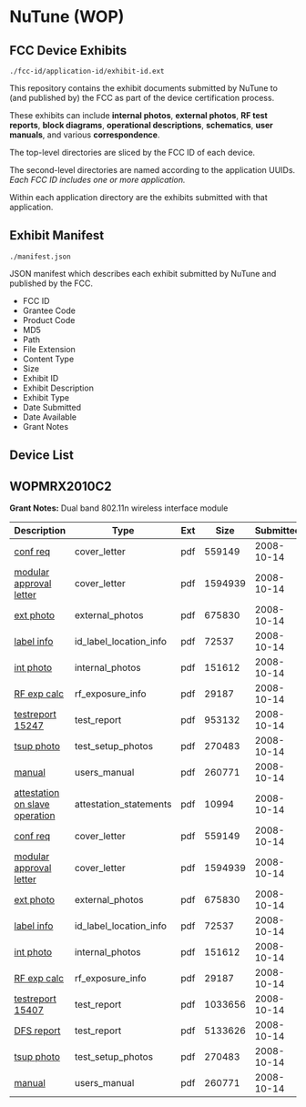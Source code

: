# NuTune (WOP)
## FCC Device Exhibits

```
./fcc-id/application-id/exhibit-id.ext
```

This repository contains the exhibit documents submitted by NuTune to (and published by) the FCC as part of the device certification process.

These exhibits can include **internal photos**, **external photos**, **RF test reports**, **block diagrams**, **operational descriptions**, **schematics**, **user manuals**, and various **correspondence**.

The top-level directories are sliced by the FCC ID of each device.

The second-level directories are named according to the application UUIDs. *Each FCC ID includes one or more application.*

Within each application directory are the exhibits submitted with that application. 

## Exhibit Manifest

```
./manifest.json
```

JSON manifest which describes each exhibit submitted by NuTune and published by the FCC.

- FCC ID
- Grantee Code
- Product Code
- MD5
- Path
- File Extension
- Content Type
- Size
- Exhibit ID
- Exhibit Description
- Exhibit Type
- Date Submitted
- Date Available
- Grant Notes

## Device List
## WOPMRX2010C2
**Grant Notes:** Dual band 802.11n wireless interface module

| Description | Type | Ext | Size | Submitted | Available |
| ----------- | ---- | --- | ---- | --------- | --------- |
| [conf req](WOPMRX2010C2/418a2e12c78f5524632d7431ef45cbb2/1014442.pdf) | cover_letter | pdf | 559149 | 2008-10-14 | 2008-10-14 |
| [modular approval letter](WOPMRX2010C2/418a2e12c78f5524632d7431ef45cbb2/1014443.pdf) | cover_letter | pdf | 1594939 | 2008-10-14 | 2008-10-14 |
| [ext photo](WOPMRX2010C2/418a2e12c78f5524632d7431ef45cbb2/1014444.pdf) | external_photos | pdf | 675830 | 2008-10-14 | 2008-10-14 |
| [label info](WOPMRX2010C2/418a2e12c78f5524632d7431ef45cbb2/1014446.pdf) | id_label_location_info | pdf | 72537 | 2008-10-14 | 2008-10-14 |
| [int photo](WOPMRX2010C2/418a2e12c78f5524632d7431ef45cbb2/1014445.pdf) | internal_photos | pdf | 151612 | 2008-10-14 | 2008-10-14 |
| [RF exp calc](WOPMRX2010C2/418a2e12c78f5524632d7431ef45cbb2/1014447.pdf) | rf_exposure_info | pdf | 29187 | 2008-10-14 | 2008-10-14 |
| [testreport 15247](WOPMRX2010C2/418a2e12c78f5524632d7431ef45cbb2/1014448.pdf) | test_report | pdf | 953132 | 2008-10-14 | 2008-10-14 |
| [tsup photo](WOPMRX2010C2/418a2e12c78f5524632d7431ef45cbb2/1014449.pdf) | test_setup_photos | pdf | 270483 | 2008-10-14 | 2008-10-14 |
| [manual](WOPMRX2010C2/418a2e12c78f5524632d7431ef45cbb2/1014450.pdf) | users_manual | pdf | 260771 | 2008-10-14 | 2008-10-14 |
| [attestation on slave operation](WOPMRX2010C2/3280c8b66b5bea6b796c037654cb4a64/1014475.pdf) | attestation_statements | pdf | 10994 | 2008-10-14 | 2008-10-14 |
| [conf req](WOPMRX2010C2/3280c8b66b5bea6b796c037654cb4a64/1014442.pdf) | cover_letter | pdf | 559149 | 2008-10-14 | 2008-10-14 |
| [modular approval letter](WOPMRX2010C2/3280c8b66b5bea6b796c037654cb4a64/1014443.pdf) | cover_letter | pdf | 1594939 | 2008-10-14 | 2008-10-14 |
| [ext photo](WOPMRX2010C2/3280c8b66b5bea6b796c037654cb4a64/1014444.pdf) | external_photos | pdf | 675830 | 2008-10-14 | 2008-10-14 |
| [label info](WOPMRX2010C2/3280c8b66b5bea6b796c037654cb4a64/1014446.pdf) | id_label_location_info | pdf | 72537 | 2008-10-14 | 2008-10-14 |
| [int photo](WOPMRX2010C2/3280c8b66b5bea6b796c037654cb4a64/1014445.pdf) | internal_photos | pdf | 151612 | 2008-10-14 | 2008-10-14 |
| [RF exp calc](WOPMRX2010C2/3280c8b66b5bea6b796c037654cb4a64/1014447.pdf) | rf_exposure_info | pdf | 29187 | 2008-10-14 | 2008-10-14 |
| [testreport 15407](WOPMRX2010C2/3280c8b66b5bea6b796c037654cb4a64/1014480.pdf) | test_report | pdf | 1033656 | 2008-10-14 | 2008-10-14 |
| [DFS report](WOPMRX2010C2/3280c8b66b5bea6b796c037654cb4a64/1014483.pdf) | test_report | pdf | 5133626 | 2008-10-14 | 2008-10-14 |
| [tsup photo](WOPMRX2010C2/3280c8b66b5bea6b796c037654cb4a64/1014449.pdf) | test_setup_photos | pdf | 270483 | 2008-10-14 | 2008-10-14 |
| [manual](WOPMRX2010C2/3280c8b66b5bea6b796c037654cb4a64/1014450.pdf) | users_manual | pdf | 260771 | 2008-10-14 | 2008-10-14 |
